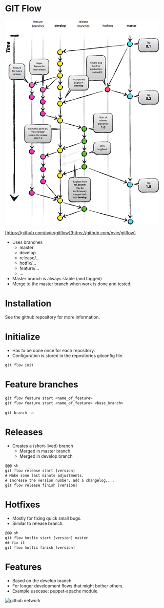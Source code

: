 <!SLIDE>

# GIT Flow
![git-flow](img/git-flow.png)

<!SLIDE>
[https://github.com/nvie/gitflow](https://github.com/nvie/gitflow)

* Uses branches
  * master
  * develop
  * release/...
  * hotfix/...
  * feature/...
  * ...
* Master branch is always stable (and tagged)
* Merge to the master branch when work is done and tested.

<!SLIDE>

# Installation

See the github repository for more information.

<!SLIDE>

# Initialize

* Has to be done once for each repository.
* Configuration is stored in the repositories gitconfig file.

<div></div>

    git flow init

# Feature branches

    git flow feature start <name_of_feature>
    git flow feature start <name_of_feature> <base_branch>

    git branch -a

<!SLIDE>

# Releases

* Creates a (short-lived) branch
  * Merged in master branch
  * Merged in develop branch

<div></div>

    @@@ sh
    git flow release start [version]
    # Make some last minute adjustments.
    # Increase the version number, add a changelog,...
    git flow release finish [version]

<!SLIDE>
# Hotfixes

* Mostly for fixing quick small bugs.
* Similar to release branch.

<div></div>

    @@@ sh
    git flow hotfix start [version] master
    ## fix it
    git flow hotfix finish [version]

<!SLIDE>
# Features

* Based on the develop branch
* For longer development flows that might bother others.
* Example usecase: puppet-apache module.

![github network](/file/media/img/gitflow-example.png)


